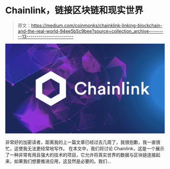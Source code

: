 # Chainlink，链接区块链和现实世界

> 原文：<https://medium.com/coinmonks/chainklink-linking-blockchain-and-the-real-world-94ee5b5c9bee?source=collection_archive---------13----------------------->

![](img/ec8b3476dbb4d2f4b8f97ec0f3a407dd.png)

非常好的加密读者，距离我的上一篇文章已经过去几周了，我很抱歉，我一直很忙，这使我无法更经常地写作。
在本文中，我们将讨论 Chainlink，这是一个展示了一种非常有用且强大的技术的项目，它允许将真实世界的数据与区块链连接起来，如果我们想要推进应用，这显然是必要的。我们…